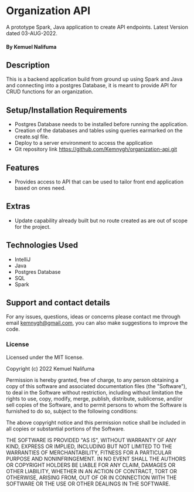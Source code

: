 # Organization API
A prototype Spark, Java application to create API endpoints. Latest Version dated 03-AUG-2022.


#### By Kemuel Nalifuma

## Description
This is a backend application build from ground up using Spark and Java and connecting into a postgres Database,
it is meant to provide API for CRUD functions for an organization.

## Setup/Installation Requirements
* Postgres Database needs to be installed before running the application.
* Creation of the databases and tables using queries earmarked on the create.sql file.
* Deploy to a server environment to access the application
* Git repository link  https://github.com/Kemnygh/organization-api.git

## Features
* Provides access to API that can be used to tailor front end application based on ones need.


## Extras
* Update capability already built but no route created as are out of scope for the project.


## Technologies Used
* IntelliJ
* Java
* Postgres Database
* SQL
* Spark

## Support and contact details
For any issues, questions, ideas or concerns please contact me through email kemnygh@gmail.com, you can also make suggestions to improve the code.

### License
Licensed under the MIT license.

Copyright (c) 2022 Kemuel Nalifuma

Permission is hereby granted, free of charge, to any person obtaining a copy
of this software and associated documentation files (the "Software"), to deal
in the Software without restriction, including without limitation the rights
to use, copy, modify, merge, publish, distribute, sublicense, and/or sell
copies of the Software, and to permit persons to whom the Software is
furnished to do so, subject to the following conditions:

The above copyright notice and this permission notice shall be included in all
copies or substantial portions of the Software.

THE SOFTWARE IS PROVIDED "AS IS", WITHOUT WARRANTY OF ANY KIND, EXPRESS OR
IMPLIED, INCLUDING BUT NOT LIMITED TO THE WARRANTIES OF MERCHANTABILITY,
FITNESS FOR A PARTICULAR PURPOSE AND NONINFRINGEMENT. IN NO EVENT SHALL THE
AUTHORS OR COPYRIGHT HOLDERS BE LIABLE FOR ANY CLAIM, DAMAGES OR OTHER
LIABILITY, WHETHER IN AN ACTION OF CONTRACT, TORT OR OTHERWISE, ARISING FROM,
OUT OF OR IN CONNECTION WITH THE SOFTWARE OR THE USE OR OTHER DEALINGS IN THE
SOFTWARE.
